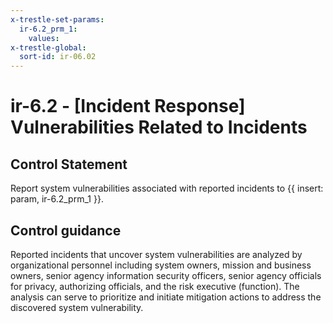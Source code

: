```yaml
---
x-trestle-set-params:
  ir-6.2_prm_1:
    values:
x-trestle-global:
  sort-id: ir-06.02
---
```


# ir-6.2 - \[Incident Response\] Vulnerabilities Related to Incidents

## Control Statement

Report system vulnerabilities associated with reported incidents to {{ insert: param, ir-6.2_prm_1 }}.

## Control guidance

Reported incidents that uncover system vulnerabilities are analyzed by organizational personnel including system owners, mission and business owners, senior agency information security officers, senior agency officials for privacy, authorizing officials, and the risk executive (function). The analysis can serve to prioritize and initiate mitigation actions to address the discovered system vulnerability.
